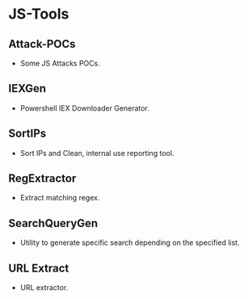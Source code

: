 # JS-Tools
## Attack-POCs
- Some JS Attacks POCs.
## IEXGen
- Powershell IEX Downloader Generator.
## SortIPs
- Sort IPs and Clean, internal use reporting tool.
## RegExtractor
- Extract matching regex.
## SearchQueryGen
- Utility to generate specific search depending on the specified list.
## URL Extract
- URL extractor.
